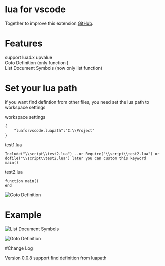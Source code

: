 # lua for vscode

Together to improve this extension [GitHub](https://github.com/GCCFeli/vscode-lua/issues).

# Features  
support lua4.x upvalue  
Goto Definition (only function )  
List Document Symbols (now only list function)  


# Set your lua path
if you want find defintion from other files, you need set the lua path to workspace settings

workspace settings
```
{
    "luaforvscode.luapath":"C:\\Project"
} 
```

test1.lua
 ```
Include("\\script\\test2.lua") --or Require("\\script\\test2.lua") or dofile("\\script\\test2.lua") later you can custom this keyword 
main()
```

test2.lua
 ```
function main()
end
```
![Goto Definition](https://github.com/xxxg0001/lua-for-vscode/blob/master/screenshot/screenshot2.jpg?raw=true)  


# Example

![List Document Symbols](https://github.com/xxxg0001/lua-for-vscode/blob/master/screenshot/screenshot1.png?raw=true)  

![Goto Definition](https://github.com/xxxg0001/lua-for-vscode/blob/master/screenshot/screenshot3.png?raw=true)  



#Change Log  

Version 0.0.8
support find definition from luapath

